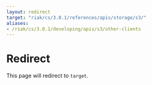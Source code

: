 ```yaml
---
layout: redirect
target: "riak/cs/3.0.1/references/apis/storage/s3/"
aliases:
- /riak/cs/3.0.1/developing/apis/s3/other-clients
---
```


# Redirect

This page will redirect to `target`.
